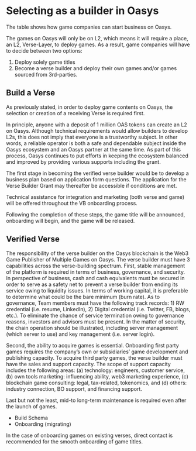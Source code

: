 # Selecting as a builder in Oasys



The table shows how game companies can start business on Oasys. 

The games on Oasys will only be on L2, which means it will require a place, an L2, Verse-Layer, to deploy games. As a result, game companies will have to decide between two options: 
1. Deploy solely game titles
2. Become a verse builder and deploy their own games and/or games sourced from 3rd-parties.

## Build a Verse

As previously stated, in order to deploy game contents on Oasys, the selection or creation of a receiving Verse is required first.

In principle, anyone with a deposit of 1 million OAS tokens can create an L2 on Oasys. Although technical requirements would allow builders to develop L2s, this does not imply that everyone is a trustworthy subject. In other words, a reliable operator is both a safe and dependable subject inside the Oasys ecosystem and an Oasys partner at the same time. As part of this process, Oasys continues to put efforts in keeping the ecosystem balanced and improved by providing various supports including the grant.



The first stage in becoming the verified verse builder would be to develop a business plan based on application form questions. The application for the Verse Builder Grant may thereafter be accessible if conditions are met.

Technical assistance for integration and marketing (both verse and game) will be offered throughout the VB onboarding process.

Following the completion of these steps, the game title will be announced, onboarding will begin, and the game will be released.


## Verified Verse

The responsibility of the verse builder on the Oasys blockchain is the Web3 Game Publisher of Multiple Games on Oasys. The verse builder must have 3 capabilities across the verse-building spectrum. First, stable management of the platform is required in terms of business, governance, and security. In perspective of business, cash and cash equivalents must be secured in order to serve as a safety net to prevent a verse builder from ending its service owing to liquidity issues. In terms of working capital, it is preferable to determine what could be the bare minimum (burn rate). As to governance, Team members must have the following track records: 1) RW credential (i.e. resume, LinkedIn), 2) Digital credential (i.e. Twitter, FB, blogs, etc.). To eliminate the chance of service termination owing to governance reasons, investors and advisors must be present. In the matter of security, the chain operation should be illustrated, including server management (which server to use) and key management (i.e. server login).

Second, the ability to acquire games is essential. Onboarding first party games requires the company’s own or subsidiaries’ game development and publishing capacity. To acquire third party games, the verse builder must have the sales and support capacity. The scope of support capacity includes the following areas: (a) technology: engineers, customer service, (b) own tools marketing: influencing ability, web3 marketing experience, (c) blockchain game consulting: legal, tax-related, tokenomics, and (d) others: industry connection, BO support, and financing support.

Last but not the least, mid-to long-term maintenance is required even after the launch of games. 

- Build Schema
- Onboarding (migrating)

In the case of onboarding games on existing verses, direct contact is recommended for the smooth onboarding of game titles. 
